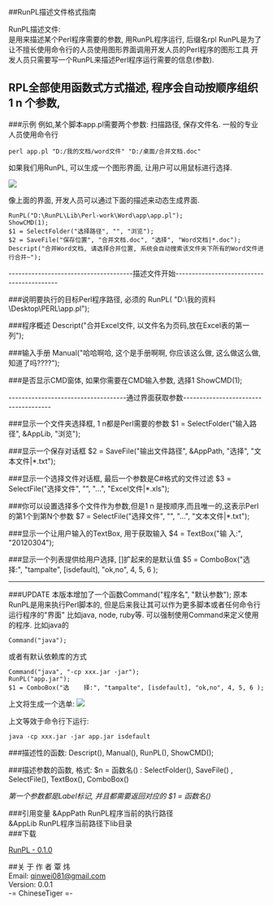 ##RunPL描述文件格式指南

 RunPL描述文件:  
      是用来描述某个Perl程序需要的参数, 用RunPL程序运行, 后缀名rpl
 RunPL是为了让不擅长使用命令行的人员使用图形界面调用开发人员的Perl程序的图形工具
 开发人员只需要写一个RunPL来描述Perl程序运行需要的信息(参数).

 RPL全部使用函数式方式描述,  程序会自动按顺序组织$1~$n 个参数, 
---
###示例
  例如,某个脚本app.pl需要两个参数: 扫描路径, 保存文件名. 一般的专业人员使用命令行


```
perl app.pl "D:/我的文档/word文件" "D:/桌面/合并文档.doc"
```

  如果我们用RunPL, 可以生成一个图形界面, 让用户可以用鼠标进行选择.

<img src="raw/master/assert/combineword.png" />

  像上面的界面, 开发人员可以通过下面的描述来动态生成界面.


```
RunPL("D:\RunPL\Lib\Perl-work\Word\app\app.pl");
ShowCMD(1);
$1 = SelectFolder("选择路径", "", "浏览");
$2 = SaveFile("保存位置", "合并文档.doc", "选择", "Word文档|*.doc");
Descript("合并Word文档, 请选择合并位置, 系统会自动搜索该文件夹下所有的Word文件进行合并~");
```

--------------------------------------描述文件开始------------------------------------------

###说明要执行的目标Perl程序路径, 必须的
    RunPL( "D:\我的资料\Desktop\PERL\app.pl");

###程序概述
    Descript("合并Excel文件, 以文件名为页码,放在Excel表的第一列");

###输入手册
    Manual("哈哈啊哈, 这个是手册啊啊, 你应该这么做, 这么做这么做, 知道了吗????");

###是否显示CMD窗体, 如果你需要在CMD输入参数, 选择1
    ShowCMD(1);

------------------------------------通过界面获取参数-------------------------------------

###显示一个文件夹选择框, $1~$n都是Perl需要的参数
    $1 = SelectFolder("输入路径", &AppLib, "浏览");  

###显示一个保存对话框
    $2 = SaveFile("输出文件路径", &AppPath, "选择", "文本文件|*.txt");

###显示一个选择文件对话框, 最后一个参数是C#格式的文件过滤
    $3 = SelectFile("选择文件", "", "...", "Excel文件|*.xls");

###你可以设置选择多个文件作为参数,但是$1~$n 是按顺序,而且唯一的,这表示Perl的第1个到第N个参数
    $7 = SelectFile("选择文件", "", "...", "文本文件|*.txt");

###显示一个让用户输入的TextBox, 用于获取输入
    $4 = TextBox("输     入:", "20120304");

###显示一个列表提供给用户选择, []扩起来的是默认值
    $5 = ComboBox("选    择:", "tampalte", [isdefault], "ok,no", 4, 5, 6 );

---------------------------------------------------------------------------------------------
###UPDATE
    本版本增加了一个函数Command("程序名", "默认参数");
    原本RunPL是用来执行Perl脚本的, 但是后来我让其可以作为更多脚本或者任何命令行运行程序的"界面"
比如java, node, ruby等.
    可以强制使用Command来定义使用的程序.
    比如java的

```
Command("java");
```
或者有默认依赖库的方式

```
Command("java", "-cp xxx.jar -jar");
RunPL("app.jar");
$1 = ComboBox("选    择:", "tampalte", [isdefault], "ok,no", 4, 5, 6 );
```
上文将生成一个选单:
<img src="raw/master/assert/combox.png" />

上文等效于命令行下运行:

```
java -cp xxx.jar -jar app.jar isdefault 
```

###描述性的函数: 
    Descript(), Manual(), RunPL(), ShowCMD();

###描述参数的函数, 格式: $n = 函数名() :
    SelectFolder(), SaveFile() , SelectFile(), TextBox(), ComboBox()

   *第一个参数都是Label标记,  并且都需要返回对应的  $1 = 函数名()*

###引用变量
    &AppPath  RunPL程序当前的执行路径  
    &AppLib   RunPL程序当前路径下lib目录  
###下载

[RunPL - 0.1.0](https://raw.github.com/LoginQin/RunPL/master/assert/RunPL.zip)

##关 于 作  者
覃 炜  
Email: qinwei081@gmail.com  
Version: 0.0.1  
-= ChineseTiger =-  

